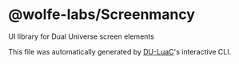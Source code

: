 # @wolfe-labs/Screenmancy

UI library for Dual Universe screen elements

This file was automatically generated by [DU-LuaC](https://github.com/wolfe-labs/DU-LuaC)'s interactive CLI.